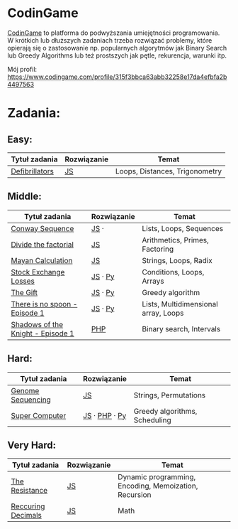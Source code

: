 # CodinGame 
[CodinGame](https://www.codingame.com/home) to platforma do podwyższania umiejętności programowania.  
W krótkich lub dłuższych zadaniach trzeba rozwiązać problemy, które opierają się o zastosowanie np. popularnych algorytmów jak Binary Search lub Greedy Algorithms lub też prostszych jak pętle, rekurencja, warunki itp.

Mój profil: https://www.codingame.com/profile/315f3bbca63abb32258e17da4efbfa2b4497563

# Zadania:

## Easy: 
| Tytuł zadania          | Rozwiązanie                                                                           | Temat                          |
| -------------- | ------------------------------------------------------------------------------------- | ------------------------------ |
| [Defibrillators](https://www.codingame.com/training/easy/defibrillators) | [JS](https://github.com/capo1/codinggames/blob/master/easy/js/easy-defibrillators.js) | Loops, Distances, Trigonometry |



## Middle: 
| Tytuł zadania          | Rozwiązanie                                                                           | Temat                          |
| -------------- | ------------------------------------------------------------------------------------- | ------------------------------ |
| [Conway Sequence](https://www.codingame.com/training/medium/conway-sequence) | [JS](https://github.com/capo1/codinggames/blob/master/medium/js/medium-conaway-sequence.js) &middot; | Lists, Loops, Sequences |
|[Divide the factorial](https://www.codingame.com/training/medium/divide-the-factorial)|[JS](https://github.com/capo1/codinggames/blob/master/medium/js/medium-divide-the-factorial.js)|Arithmetics, Primes, Factoring|
|[Mayan Calculation](https://www.codingame.com/training/medium/mayan-calculation)|[JS](https://github.com/capo1/codinggames/blob/master/medium/js/medium-mayan-calculation.js)|Strings, Loops, Radix|
|[Stock Exchange Losses](https://www.codingame.com/training/medium/stock-exchange-losses)|[JS](https://github.com/capo1/codinggames/blob/master/medium/js/medium-stock-exchange-losses.js) &middot; [Py](https://github.com/capo1/codinggames/blob/master/medium/py/medium-stock-exchange-losses.py)|Conditions, Loops, Arrays|
|[The Gift](https://www.codingame.com/training/medium/the-gift)|[JS](https://github.com/capo1/codinggames/blob/master/medium/js/medium-the-gift.js) &middot; [Py](https://github.com/capo1/codinggames/blob/master/medium/py/medium-the-gift.py)| Greedy algorithm |
|[There is no spoon - Episode 1](https://www.codingame.com/training/medium/there-is-no-spoon-episode-1)|[JS](https://github.com/capo1/codinggames/blob/master/medium/js/medium-there-is-no-spoon-ep1.js) &middot; [Py](https://github.com/capo1/codinggames/blob/master/medium/py/medium-there-is-no-spoon-ep1.py)| Lists, Multidimensional array, Loops|
|[Shadows of the Knight - Episode 1](https://www.codingame.com/ide/puzzle/shadows-of-the-knight-episode-1)|[PHP](https://github.com/capo1/codinggames/blob/master/medium/php/mediun-shadows-of-the-knight-episode-1.php) | Binary search, Intervals|



## Hard: 
| Tytuł zadania          | Rozwiązanie                                                                           | Temat                          |
| -------------- | ------------------------------------------------------------------------------------- | ------------------------------ |
| [Genome Sequencing](https://www.codingame.com/training/hard/genome-sequencing) | [JS](https://github.com/capo1/codinggames/blob/master/hard/js/hard-genome-sequencing.js)| Strings, Permutations |
| [Super Computer](https://www.codingame.com/training/hard/super-computer) | [JS](https://github.com/capo1/codinggames/blob/master/hard/js/hard-super-computer.js) &middot; [PHP](https://github.com/capo1/codinggames/blob/master/hard/php/hard-super-computer.php) &middot; [Py](https://github.com/capo1/codinggames/blob/master/hard/js/hard-super-computer.py)| Greedy algorithms, Scheduling |



## Very Hard: 
| Tytuł zadania          | Rozwiązanie                                                                           | Temat                          |
| -------------- | ------------------------------------------------------------------------------------- | ------------------------------ |
| [The Resistance](https://www.codingame.com/training/expert/the-resistance) | [JS](https://github.com/capo1/codinggames/blob/master/very-hard/js/very-hard-the-resistance.js)| Dynamic programming, Encoding, Memoization, Recursion |
| [Reccuring Decimals](https://www.codingame.com/training/expert/recurring-decimals) | [JS](https://github.com/capo1/codinggames/blob/master/very-hard/js/very-hard-recurring-decimals.js) | Math |






